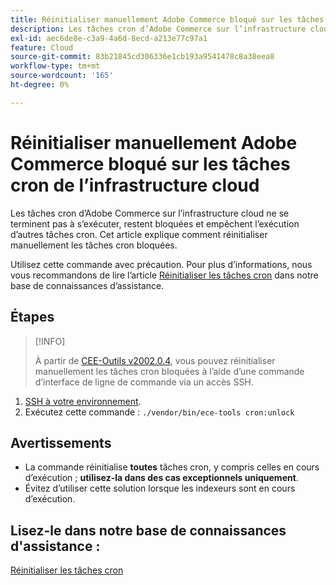 ```yaml
---
title: Réinitialiser manuellement Adobe Commerce bloqué sur les tâches cron de l’infrastructure cloud
description: Les tâches cron d’Adobe Commerce sur l’infrastructure cloud ne se terminent pas à s’exécuter, restent bloquées et empêchent l’exécution d’autres tâches cron. Cet article explique comment réinitialiser manuellement les tâches cron bloquées.
exl-id: aec6de8e-c3a9-4a6d-8ecd-a213e77c97a1
feature: Cloud
source-git-commit: 83b21845cd306336e1cb193a9541478c8a38eea8
workflow-type: tm+mt
source-wordcount: '165'
ht-degree: 0%

---
```


# Réinitialiser manuellement Adobe Commerce bloqué sur les tâches cron de l’infrastructure cloud

Les tâches cron d’Adobe Commerce sur l’infrastructure cloud ne se terminent pas à s’exécuter, restent bloquées et empêchent l’exécution d’autres tâches cron. Cet article explique comment réinitialiser manuellement les tâches cron bloquées.

Utilisez cette commande avec précaution. Pour plus d’informations, nous vous recommandons de lire l’article [Réinitialiser les tâches cron](https://experienceleague.adobe.com/docs/commerce-knowledge-base/kb/troubleshooting/miscellaneous/cron-job-is-stuck-in-running-status.html?lang=fr) dans notre base de connaissances d’assistance.

## Étapes

>[!INFO]
>
>À partir de [CEE-Outils v2002.0.4](https://experienceleague.adobe.com/docs/commerce-cloud-service/user-guide/release-notes/cloud-release-archive.html?lang=fr#v2002.0.4), vous pouvez réinitialiser manuellement les tâches cron bloquées à l’aide d’une commande d’interface de ligne de commande via un accès SSH.

1. [SSH à votre environnement](https://experienceleague.adobe.com/docs/commerce-cloud-service/user-guide/develop/secure-connections.html?lang=fr).
1. Exécutez cette commande : `./vendor/bin/ece-tools cron:unlock`

## Avertissements

* La commande réinitialise **toutes** tâches cron, y compris celles en cours d’exécution ; **utilisez-la dans des cas exceptionnels uniquement**.
* Évitez d’utiliser cette solution lorsque les indexeurs sont en cours d’exécution.

## Lisez-le dans notre base de connaissances d&#39;assistance :

[Réinitialiser les tâches cron](https://experienceleague.adobe.com/docs/commerce-knowledge-base/kb/troubleshooting/miscellaneous/cron-job-is-stuck-in-running-status.html?lang=fr)
